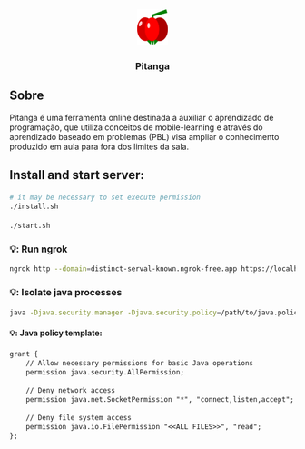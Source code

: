 <div style="text-align: center;">
    <img src="./pitangaweb/public/pitanga-icon.svg" alt="Pitanga Icon" style="height: 64px;"/>
    <h3>Pitanga</h3>
</div>

## Sobre

Pitanga é uma ferramenta online destinada a auxiliar o aprendizado de programação, que utiliza conceitos de mobile-learning e através do aprendizado baseado em problemas (PBL) visa ampliar o conhecimento produzido em aula para fora dos limites da sala.

## Install and start server:

```bash
# it may be necessary to set execute permission
./install.sh

./start.sh
```


### 💡: Run ngrok

```bash
ngrok http --domain=distinct-serval-known.ngrok-free.app https://localhost:8443
```

### 💡: Isolate java processes

```bash
java -Djava.security.manager -Djava.security.policy=/path/to/java.policy <java.class>
```
#### 💡: Java policy template:

```java.policy
grant {
    // Allow necessary permissions for basic Java operations
    permission java.security.AllPermission;

    // Deny network access
    permission java.net.SocketPermission "*", "connect,listen,accept";

    // Deny file system access
    permission java.io.FilePermission "<<ALL FILES>>", "read";
};
```
